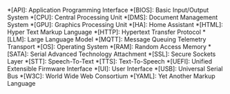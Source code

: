 *[API]: Application Programming Interface
*[BIOS]: Basic Input/Output System
*[CPU]: Central Processing Unit
*[DMS]: Document Management System
*[GPU]: Graphics Processing Unit
*[HA]: Home Assistant
*[HTML]: Hyper Text Markup Language
*[HTTP]: Hypertext Transfer Protocol
*[LLM]: Large Language Model
*[MQTT]: Message Queuing Telemetry Transport
*[OS]: Operating System
*[RAM]: Random Access Memory
*[SATA]: Serial Advanced Technology Attachment
*[SSL]: Secure Sockets Layer
*[STT]: Speech-To-Text
*[TTS]: Text-To-Speech
*[UEFI]: Unified Extensible Firmware Interface
*[UI]: User Interface
*[USB]: Universal Serial Bus
*[W3C]: World Wide Web Consortium
*[YAML]: Yet Another Markup Language